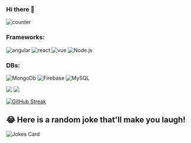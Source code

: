 ### Hi there 👋

<!--
**contractorakshar/contractorakshar** is a ✨ _special_ ✨ repository because its `README.md` (this file) appears on your GitHub profile.

Here are some ideas to get you started:

- 🔭 I’m currently working on ...
- 🌱 I’m currently learning ...
- 👯 I’m looking to collaborate on ...
- 🤔 I’m looking for help with ...
- 💬 Ask me about ...
- 📫 How to reach me: ...
- 😄 Pronouns: ...
- ⚡ Fun fact: ...
-->


![counter](https://enubabyaopw3ler.m.pipedream.net)

### Frameworks:

<img alt="angular" src="https://img.shields.io/badge/Angular-DD0031?style=for-the-badge&logo=angular&logoColor=white" /> <img alt="react" src="https://img.shields.io/badge/React-20232A?style=for-the-badge&logo=react&logoColor=61DAFB" /> <img alt="vue" src="https://img.shields.io/badge/-Vue.js-4fc08d?style=flat&logo=vuedotjs&logoColor=white" /> <img alt="Node.js" src="https://img.shields.io/badge/Node.js-43853D?style=for-the-badge&logo=node-dot-js&logoColor=white">

### DBs:

<img alt="MongoDb" src="https://img.shields.io/badge/MongoDB-4EA94B?style=for-the-badge&logo=mongodb&logoColor=white"> <img alt="Firebase" src="https://img.shields.io/badge/firebase-ffca28?style=for-the-badge&logo=firebase&logoColor=black"> <img alt="MySQL" src="https://img.shields.io/badge/MySQL-00000F?style=for-the-badge&logo=mysql&logoColor=white">

<img src="https://github-readme-stats.vercel.app/api?username=contractorakshar&show_icons=true&hide_border=true&count_private=true&include_all_commits=true&theme=midnight-purple%22%20alt=%22Akshar%27s%20GitHub%20Stats"/>

<img src="https://github-readme-stats.vercel.app/api/top-langs/?username=contractorakshar"/>

[![GitHub Streak](https://github-readme-streak-stats.herokuapp.com/?user=contractorakshar)](https://git.io/streak-stats)


## 😂 Here is a random joke that'll make you laugh!
![Jokes Card](https://readme-jokes.vercel.app/api)
